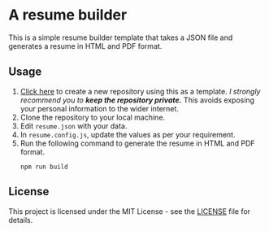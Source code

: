 # A resume builder

This is a simple resume builder template that takes a JSON file and generates a resume in HTML and PDF format.

## Usage

1. [Click here](https://github.com/new?template_name=resume-template&template_owner=recrsn) to create a new repository using this as a template. _I strongly recommend you to **keep the repository private.**_
   This avoids exposing your personal information to the wider internet.
2. Clone the repository to your local machine.
3. Edit `resume.json` with your data.
4. In `resume.config.js`, update the values as per your requirement.
6. Run the following command to generate the resume in HTML and PDF format.
   ```
   npm run build
   ```

## License

This project is licensed under the MIT License - see the [LICENSE](LICENSE) file for details.
